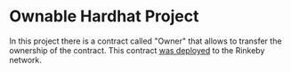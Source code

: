 # Ownable Hardhat Project

In this project there is a contract called "Owner" that allows to transfer the ownership of the contract. This contract [was deployed](https://t.co/8VfkVj4eFZ?amp=1) to the Rinkeby network.
